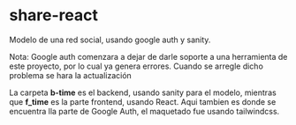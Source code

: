 # **share-react**

Modelo de una red social, usando google auth y sanity.

Nota: Google auth comenzara a dejar de darle soporte a una herramienta de este proyecto, por lo cual ya genera errores.
Cuando se arregle dicho problema se hara la actualización

La carpeta **b-time** es el backend, usando sanity para el modelo,
mientras que **f_time** es la parte frontend, usando React. Aqui tambien es donde se encuentra lla parte de Google Auth,
el maquetado fue usando tailwindcss.
